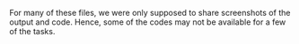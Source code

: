 For many of these files, we were only supposed to share screenshots of the output and code. Hence, some of the codes may not be available for a few of the tasks.
